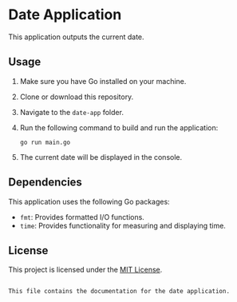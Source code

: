 # Date Application

This application outputs the current date.

## Usage

1. Make sure you have Go installed on your machine.
2. Clone or download this repository.
3. Navigate to the `date-app` folder.
4. Run the following command to build and run the application:

   ```shell
   go run main.go
   ```

5. The current date will be displayed in the console.

## Dependencies

This application uses the following Go packages:

- `fmt`: Provides formatted I/O functions.
- `time`: Provides functionality for measuring and displaying time.

## License

This project is licensed under the [MIT License](LICENSE).
```

This file contains the documentation for the date application.